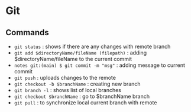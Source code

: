 # Git 
## Commands
- `git status` : shows if there are any changes with remote branch
- `git add $directoryName/fileName (filepath)` : adding $directoryName/fileName to the current commit
- `notes git:(main) $ git commit -m "msg"` : adding message to current commit
- `git push` : uploads changes to the remote
- `git checkout -b $branchName` : creating new branch
- `git branch -l` : shows list of local branches 
- `git checkout $branchName` : go to $branchName branch
- `git pull` : to synchronize local current branch with remote
